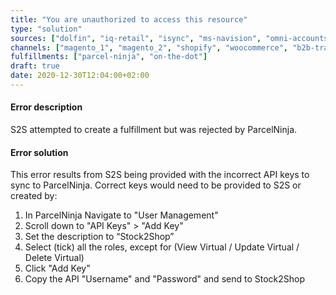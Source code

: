 ```yaml
---
title: "You are unauthorized to access this resource"
type: "solution"
sources: ["dolfin", "iq-retail", "isync", "ms-navision", "omni-accounts", "pastel-partner", "sage-50cloud-pastel-xpress", "sage-200-evolution", "sage-300cloud", "sage-business-cloud-financials", "sage-evolution", "sage-one", "sage-pastel-evolution", "sap", "syspro" ]
channels: ["magento_1", "magento_2", "shopify", "woocommerce", "b2b-trade-store", "takealot"]
fulfillments: ["parcel-ninja", "on-the-dot"]
draft: true
date: 2020-12-30T12:04:00+02:00
---
```

<!-- Action: fulfill_order -->
#### Error description
S2S attempted to create a fulfillment but was rejected by ParcelNinja.

#### Error solution
This error results from S2S being provided with the incorrect API keys to sync to ParcelNinja. Correct keys would need to be provided to S2S or created by: 

1. In ParcelNinja Navigate to "User Management"
2. Scroll down to "API Keys" > "Add Key"
3. Set the description to “Stock2Shop”
4. Select (tick) all the roles, except for (View Virtual / Update Virtual / Delete Virtual)
5. Click "Add Key"
6. Copy the API "Username" and "Password" and send to Stock2Shop
